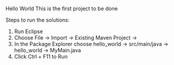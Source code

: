 Hello World
This is the first project to be done

Steps to run the solutions:
1. Run Eclipse
2. Choose File -> Import -> Existing Maven Project -> <Specify your root directory>
3. In the Package Explorer choose hello_world -> src/main/java -> hello_world -> MyMain.java
4. Click Ctrl + F11 to Run